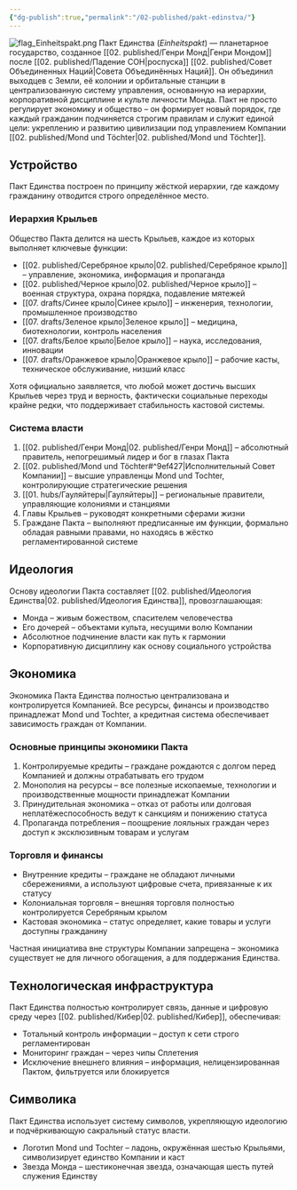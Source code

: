 ```yaml
---
{"dg-publish":true,"permalink":"/02-published/pakt-edinstva/"}
---
```


![flag_Einheitspakt.png](/img/user/09.%20files/flag_Einheitspakt.png)
Пакт Единства (*Einheitspakt*) — планетарное государство, созданное [[02. published/Генри Монд\|Генри Мондом]] после [[02. published/Падение СОН\|роспуска]] [[02. published/Совет Объединенных Наций\|Совета Объединённых Наций]]. Он объединил выходцев с Земли, её колонии и орбитальные станции в централизованную систему управления, основанную на иерархии, корпоративной дисциплине и культе личности Монда.
Пакт не просто регулирует экономику и общество – он формирует новый порядок, где каждый гражданин подчиняется строгим правилам и служит единой цели: укреплению и развитию цивилизации под управлением Компании [[02. published/Mond und Töchter\|02. published/Mond und Töchter]].

## Устройство
Пакт Единства построен по принципу жёсткой иерархии, где каждому гражданину отводится строго определённое место.
### Иерархия Крыльев
Общество Пакта делится на шесть Крыльев, каждое из которых выполняет ключевые функции:

- [[02. published/Серебряное крыло\|02. published/Серебряное крыло]] – управление, экономика, информация и пропаганда
- [[02. published/Черное крыло\|02. published/Черное крыло]] – военная структура, охрана порядка, подавление мятежей
- [[07. drafts/Синее крыло\|Синее крыло]] – инженерия, технологии, промышленное производство
- [[07. drafts/Зеленое крыло\|Зеленое крыло]] – медицина, биотехнологии, контроль населения
- [[07. drafts/Белое крыло\|Белое крыло]] – наука, исследования, инновации
- [[07. drafts/Оранжевое крыло\|Оранжевое крыло]] – рабочие касты, техническое обслуживание, низший класс

Хотя официально заявляется, что любой может достичь высших Крыльев через труд и верность, фактически социальные переходы крайне редки, что поддерживает стабильность кастовой системы.

### Система власти
1. [[02. published/Генри Монд\|02. published/Генри Монд]] – абсолютный правитель, непогрешимый лидер и бог в глазах Пакта
2. [[02. published/Mond und Töchter#^9ef427\|Исполнительный Совет Компании]] – высшие управленцы Mond und Tochter, контролирующие стратегические решения
3. [[01. hubs/Гауляйтеры\|Гауляйтеры]] – региональные правители, управляющие колониями и станциями
4. Главы Крыльев – руководят конкретными сферами жизни
5. Граждане Пакта – выполняют предписанные им функции, формально обладая равными правами, но находясь в жёстко регламентированной системе
## Идеология
Основу идеологии Пакта составляет [[02. published/Идеология Единства\|02. published/Идеология Единства]], провозглашающая:

- Монда – живым божеством, спасителем человечества
- Его дочерей – объектами культа, несущими волю Компании
- Абсолютное подчинение власти как путь к гармонии
- Корпоративную дисциплину как основу социального устройства

## Экономика
Экономика Пакта Единства полностью централизована и контролируется Компанией. Все ресурсы, финансы и производство принадлежат Mond und Tochter, а кредитная система обеспечивает зависимость граждан от Компании.
### Основные принципы экономики Пакта
1. Контролируемые кредиты – граждане рождаются с долгом перед Компанией и должны отрабатывать его трудом
2. Монополия на ресурсы – все полезные ископаемые, технологии и производственные мощности принадлежат Компании
3. Принудительная экономика – отказ от работы или долговая неплатёжеспособность ведут к санкциям и понижению статуса
4. Пропаганда потребления – поощрение лояльных граждан через доступ к эксклюзивным товарам и услугам

### Торговля и финансы
- Внутренние кредиты – граждане не обладают личными сбережениями, а используют цифровые счета, привязанные к их статусу 
- Колониальная торговля – внешняя торговля полностью контролируется Серебряным крылом
- Кастовая экономика – статус определяет, какие товары и услуги доступны гражданину

Частная инициатива вне структуры Компании запрещена – экономика существует не для личного обогащения, а для поддержания Единства.

## Технологическая инфраструктура
Пакт Единства полностью контролирует связь, данные и цифровую среду через [[02. published/Кибер\|02. published/Кибер]], обеспечивая:

- Тотальный контроль информации – доступ к сети строго регламентирован
- Мониторинг граждан – через чипы Сплетения
- Исключение внешнего влияния – информация, нелицензированная Пактом, фильтруется или блокируется

## Символика
Пакт Единства использует систему символов, укрепляющую идеологию и подчёркивающую сакральный статус власти.

- Логотип Mond und Tochter – ладонь, окружённая шестью Крыльями, символизирует единство Компании и каст
- Звезда Монда – шестиконечная звезда, означающая шесть путей служения Единству